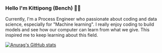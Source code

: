 ### Hello I'm Kittipong (Bench) 🐱‍🚀

Currently, I'm a Process Engineer who passionate about coding and data science, especially for "Machine learning". I really enjoy coding to build models and see how our computer can learn from what we give. This inspired me to keep learning about this field. 

[![Anurag's GitHub stats](https://github-readme-stats.vercel.app/api?username=kittipongko)](https://github.com/anuraghazra/github-readme-stats)
<!--
**Kittipongko/Kittipongko** is a ✨ _special_ ✨ repository because its `README.md` (this file) appears on your GitHub profile.

Here are some ideas to get you started:

- 🔭 I’m currently working on ...
- 🌱 I’m currently learning ...
- 👯 I’m looking to collaborate on ...
- 🤔 I’m looking for help with ...
- 💬 Ask me about ...
- 📫 How to reach me: ...
- 😄 Pronouns: ...
- ⚡ Fun fact: ...
-->
